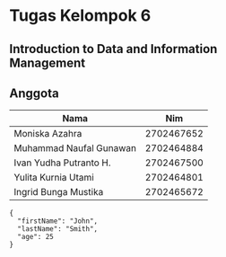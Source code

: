 # Tugas Kelompok 6
## Introduction to Data and Information Management

**Anggota**
---

| Nama | Nim |
| ----------- | ----------- |
| Moniska Azahra | 2702467652 |
| Muhammad Naufal Gunawan | 2702464884 |
| Ivan Yudha Putranto H. | 2702467500 |
| Yulita Kurnia Utami | 2702464801 |
| Ingrid Bunga Mustika | 2702465672 |


```
{
  "firstName": "John",
  "lastName": "Smith",
  "age": 25
}
```
